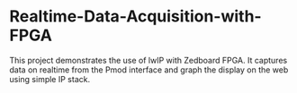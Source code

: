 # Realtime-Data-Acquisition-with-FPGA
This project demonstrates the use of lwIP with Zedboard FPGA.
It captures data on realtime from the Pmod interface and graph the display on the web using simple IP stack.
